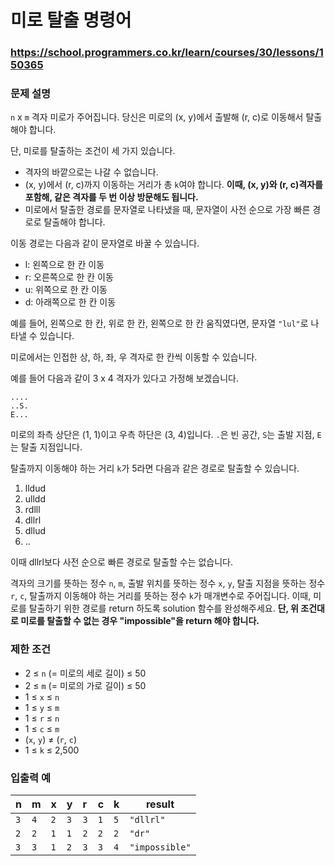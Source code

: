 # 미로 탈출 명령어

### https://school.programmers.co.kr/learn/courses/30/lessons/150365

### 문제 설명

`n` x `m` 격자 미로가 주어집니다. 당신은 미로의 (x, y)에서 출발해 (r, c)로 이동해서 탈출해야 합니다.

단, 미로를 탈출하는 조건이 세 가지 있습니다.

-   격자의 바깥으로는 나갈 수 없습니다.
-   (x, y)에서 (r, c)까지 이동하는 거리가 총 `k`여야 합니다. **이때, (x, y)와 (r, c)격자를 포함해, 같은 격자를 두 번 이상 방문해도 됩니다.**
-   미로에서 탈출한 경로를 문자열로 나타냈을 때, 문자열이 사전 순으로 가장 빠른 경로로 탈출해야 합니다.

이동 경로는 다음과 같이 문자열로 바꿀 수 있습니다.

-   l: 왼쪽으로 한 칸 이동
-   r: 오른쪽으로 한 칸 이동
-   u: 위쪽으로 한 칸 이동
-   d: 아래쪽으로 한 칸 이동

예를 들어, 왼쪽으로 한 칸, 위로 한 칸, 왼쪽으로 한 칸 움직였다면, 문자열 `"lul"`로 나타낼 수 있습니다.

미로에서는 인접한 상, 하, 좌, 우 격자로 한 칸씩 이동할 수 있습니다.

예를 들어 다음과 같이 3 x 4 격자가 있다고 가정해 보겠습니다.

```
....
..S.
E...
```

미로의 좌측 상단은 (1, 1)이고 우측 하단은 (3, 4)입니다. `.`은 빈 공간, `S`는 출발 지점, `E`는 탈출 지점입니다.

탈출까지 이동해야 하는 거리 `k`가 5라면 다음과 같은 경로로 탈출할 수 있습니다.

1. lldud
2. ulldd
3. rdlll
4. dllrl
5. dllud
6. ..

이때 dllrl보다 사전 순으로 빠른 경로로 탈출할 수는 없습니다.

격자의 크기를 뜻하는 정수 `n`, `m`, 출발 위치를 뜻하는 정수 `x`, `y`, 탈출 지점을 뜻하는 정수 `r`, `c`, 탈출까지 이동해야 하는 거리를 뜻하는 정수 `k`가 매개변수로 주어집니다. 이때, 미로를 탈출하기 위한 경로를 return 하도록 solution 함수를 완성해주세요. **단, 위 조건대로 미로를 탈출할 수 없는 경우 "impossible"을 return 해야 합니다.**

### 제한 조건

-   2 ≤ `n` (= 미로의 세로 길이) ≤ 50
-   2 ≤ `m` (= 미로의 가로 길이) ≤ 50
-   1 ≤ `x` ≤ `n`
-   1 ≤ `y` ≤ `m`
-   1 ≤ `r` ≤ `n`
-   1 ≤ `c` ≤ `m`
-   (`x`, `y`) ≠ (`r`, `c`)
-   1 ≤ `k` ≤ 2,500

### 입출력 예

| n   | m   | x   | y   | r   | c   | k   | result         |
| :-- | :-- | :-- | :-- | :-- | :-- | :-- | -------------- |
| `3` | `4` | `2` | `3` | `3` | `1` | `5` | `"dllrl"`      |
| `2` | `2` | `1` | `1` | `2` | `2` | `2` | `"dr"`         |
| `3` | `3` | `1` | `2` | `3` | `3` | `4` | `"impossible"` |
